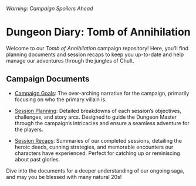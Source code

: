 *Warning: Campaign Spoilers Ahead*

# Dungeon Diary: Tomb of Annihilation

Welcome to our *Tomb of Annihilation* campaign repository! Here, you’ll find planning documents and session recaps to keep you up-to-date and help manage our adventures through the jungles of Chult.

## Campaign Documents

- [Campaign Goals](./campaign-goals.md): The over-arching narrative for the campaign, primarily focusing on who the primary villain is.

- [Session Planning](./session-planning.md): Detailed breakdowns of each session’s objectives, challenges, and story arcs. Designed to guide the Dungeon Master through the campaign’s intricacies and ensure a seamless adventure for the players.

- [Session Recaps](./session-recaps.md): Summaries of our completed sessions, detailing the heroic deeds, cunning strategies, and memorable encounters our characters have experienced. Perfect for catching up or reminiscing about past glories.

Dive into the documents for a deeper understanding of our ongoing saga, and may you be blessed with many natural 20s!
